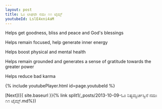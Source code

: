 ```yaml
---
layout: post
title: ಓಂ ಲಾಘವೇ ನಮಃ ೧೧ ಟೈಮ್ಸ್
youtubeId: LslE4xni4aM
---
```

 
 
Helps get goodness, bliss and peace and God's blessings
 
Helps remain focused, help generate inner energy 
 
Helps boost physical and mental health 
 
Helps remain grounded and generates a sense of gratitude towards the greater power 
 
Helps reduce bad karma
 
 
 
 


{% include youtubePlayer.html id=page.youtubeId %}
 
[Next]({{ site.baseurl }}{% link  split1/_posts/2013-10-09-ಓಂ ನಿತ್ಯಮ್ವರ್ಚಸ್ವಿನೆ ನಮಃ ೧೧ ಟೈಮ್ಸ್.md%})
 
